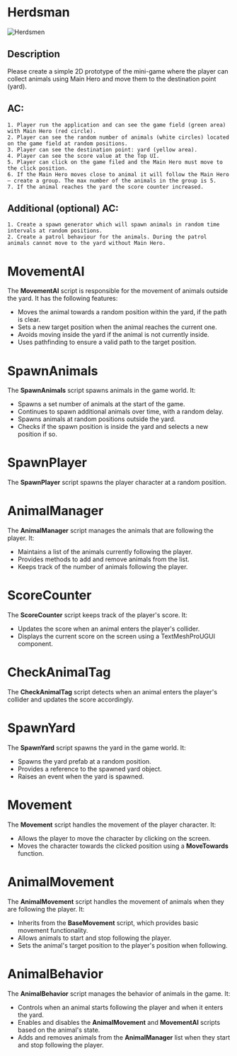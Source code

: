 # Herdsman

![Herdsmen](https://github.com/AntonioZhezhel/Herdsman/assets/42389663/46a959d7-3573-4aba-bc48-8731369e0e32)

## Description

Please create a simple 2D prototype of the mini-game where the player can collect animals using Main Hero and move them to the destination point (yard).

## AC:

    1. Player run the application and can see the game field (green area) with Main Hero (red circle).
    2. Player can see the random number of animals (white circles) located on the game field at random positions.
    3. Player can see the destination point: yard (yellow area).
    4. Player can see the score value at the Top UI.
    5. Player can click on the game filed and the Main Hero must move to the click position.
    6. If the Main Hero moves close to animal it will follow the Main Hero – create a group. The max number of the animals in the group is 5.
    7. If the animal reaches the yard the score counter increased.
    
## Additional (optional) AC:

    1. Create a spawn generator which will spawn animals in random time intervals at random positions.
    2. Create a patrol behaviour for the animals. During the patrol animals cannot move to the yard without Main Hero.

# MovementAI

The **MovementAI** script is responsible for the movement of animals outside the yard. It has the following features:
- Moves the animal towards a random position within the yard, if the path is clear.
- Sets a new target position when the animal reaches the current one.
- Avoids moving inside the yard if the animal is not currently inside.
- Uses pathfinding to ensure a valid path to the target position.

# SpawnAnimals

The **SpawnAnimals** script spawns animals in the game world. It:
- Spawns a set number of animals at the start of the game.
- Continues to spawn additional animals over time, with a random delay.
- Spawns animals at random positions outside the yard.
- Checks if the spawn position is inside the yard and selects a new position if so.

# SpawnPlayer

The **SpawnPlayer** script spawns the player character at a random position.

# AnimalManager

The **AnimalManager** script manages the animals that are following the player. It:
- Maintains a list of the animals currently following the player.
- Provides methods to add and remove animals from the list.
- Keeps track of the number of animals following the player.

# ScoreCounter

The **ScoreCounter** script keeps track of the player's score. It:
- Updates the score when an animal enters the player's collider.
- Displays the current score on the screen using a TextMeshProUGUI component.

# CheckAnimalTag

The **CheckAnimalTag** script detects when an animal enters the player's collider and updates the score accordingly.

# SpawnYard

The **SpawnYard** script spawns the yard in the game world. It:
- Spawns the yard prefab at a random position.
- Provides a reference to the spawned yard object.
- Raises an event when the yard is spawned.

# Movement

The **Movement** script handles the movement of the player character. It:
- Allows the player to move the character by clicking on the screen.
- Moves the character towards the clicked position using a **MoveTowards** function.

# AnimalMovement

The **AnimalMovement** script handles the movement of animals when they are following the player. It:
- Inherits from the **BaseMovement** script, which provides basic movement functionality.
- Allows animals to start and stop following the player.
- Sets the animal's target position to the player's position when following.

# AnimalBehavior

The **AnimalBehavior** script manages the behavior of animals in the game. It:
- Controls when an animal starts following the player and when it enters the yard.
- Enables and disables the **AnimalMovement** and **MovementAI** scripts based on the animal's state.
- Adds and removes animals from the **AnimalManager** list when they start and stop following the player.
